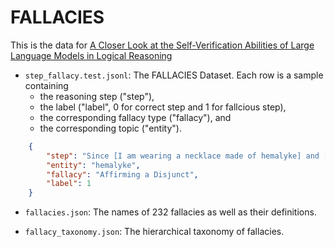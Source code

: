 # FALLACIES

This is the data for [A Closer Look at the Self-Verification Abilities of Large Language Models in Logical Reasoning](https://arxiv.org/abs/2311.07954)

- ```step_fallacy.test.jsonl```: The FALLACIES Dataset.
Each row is a sample containing
    - the reasoning step ("step"),
    - the label ("label", 0 for correct step and 1 for fallcious step),
    - the corresponding fallacy type ("fallacy"), and
    - the corresponding topic ("entity").

```json
    {
        "step": "Since [I am wearing a necklace made of hemalyke] and [I either wear jewelry made of gold or hemalyke], therefore, [I do not wear jewelry made of gold].", 
        "entity": "hemalyke", 
        "fallacy": "Affirming a Disjunct", 
        "label": 1
    }
```

- ```fallacies.json```: The names of 232 fallacies as well as their definitions.

- ```fallacy_taxonomy.json```: The hierarchical taxonomy of fallacies.
